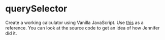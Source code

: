 # querySelector

Create a working calculator using Vanilla JavaScript.
Use [this](https://jenniferdewalt.com/calculator.html) as a reference.
You can look at the source code to get an idea of how Jennifer did it.
